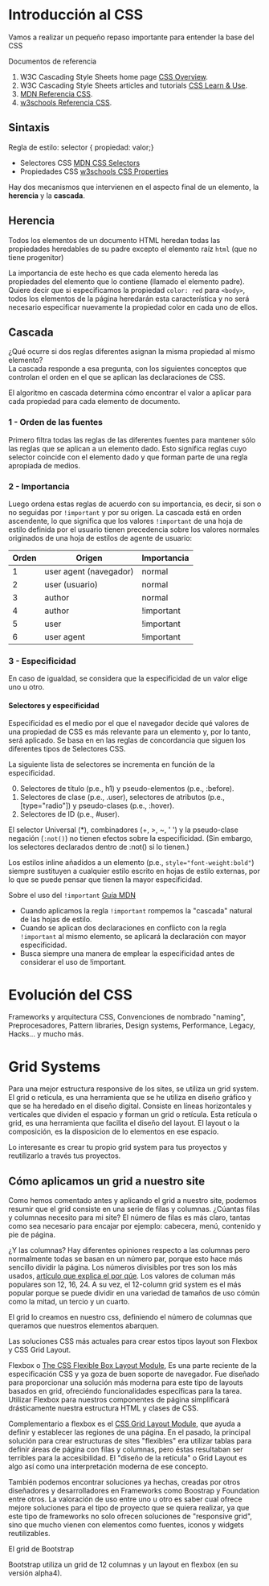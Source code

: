 
# Introducción al CSS

Vamos a realizar un pequeño repaso importante para entender la base del CSS

Documentos de referencia

1. W3C Cascading Style Sheets home page [CSS Overview](https://www.w3.org/Style/CSS/Overview.en.html).
2. W3C Cascading Style Sheets articles and tutorials [CSS Learn & Use](https://www.w3.org/Style/CSS/learning).
3. [MDN Referencia CSS](https://developer.mozilla.org/es/docs/Web/CSS/Referencia_CSS).
4. [w3schools Referencia CSS](https://www.w3schools.com/cssref/default.asp).


## Sintaxis

Regla de estilo: selector { propiedad: valor;}

* Selectores CSS [MDN CSS Selectors](https://developer.mozilla.org/en-US/docs/Web/CSS/CSS_Selectors)
* Propiedades CSS [w3schools CSS Properties](http://htmlreference.io/semantic/)

Hay dos mecanismos que intervienen en el aspecto final de un elemento, la **herencia** y la **cascada**. 

## Herencia

Todos los elementos de un documento HTML heredan todas las propiedades heredables de su padre excepto el elemento raíz `html` (que no tiene progenitor)

La importancia de este hecho es que cada elemento hereda las propiedades del elemento que lo contiene (llamado el elemento padre). Quiere decir que si especificamos la propiedad `color: red` para `<body>`, todos los elementos de la página heredarán esta característica y no será necesario especificar nuevamente la propiedad color en cada uno de ellos.


## Cascada

¿Qué ocurre si dos reglas diferentes asignan la misma propiedad al mismo elemento?  
La cascada responde a esa pregunta, con los siguientes conceptos que controlan el orden en el que se aplican las declaraciones de CSS.

El algoritmo en cascada determina cómo encontrar el valor a aplicar para cada propiedad para cada elemento de documento.

### 1 - Orden de las fuentes
Primero filtra todas las reglas de las diferentes fuentes para mantener sólo las reglas que se aplican a un elemento dado. Esto significa reglas cuyo selector coincide con el elemento dado y que forman parte de una regla apropiada de medios.


### 2 - Importancia 
Luego ordena estas reglas de acuerdo con su importancia, es decir, si son o no seguidas por `!important` y por su origen. La cascada está en orden ascendente, lo que significa que los valores `!important` de una hoja de estilo definida por el usuario tienen precedencia sobre los valores normales originados de una hoja de estilos de agente de usuario:

 Orden | Origen | Importancia
-------| -------| -------------
1 | user agent (navegador) | normal
2 | user (usuario) | normal
3 | author  | normal
4 | author | !important 
5 | user | !important 
6 | user agent | !important

### 3 - Especificidad
En caso de igualdad, se considera que la especificidad de un valor elige uno u otro.

#### Selectores y especificidad

Especificidad es el medio por el que el navegador decide qué valores de una propiedad de CSS es más relevante para un elemento y, por lo tanto, será aplicado. Se basa en en las reglas de concordancia que siguen los diferentes tipos de Selectores CSS.

La siguiente lista de selectores se incrementa en función de la especificidad.

0.  Selectores de título (p.e., h1) y pseudo-elementos (p.e., :before).
1.  Selectores de clase (p.e., .user), selectores de atributos (p.e., [type="radio"]) y pseudo-clases (p.e., :hover).
2.  Selectores de ID (p.e., #user).

El selector Universal (*), combinadores (+, >, ~, ' ') y la pseudo-clase negación (`:not()`) no tienen efectos sobre la especificidad. (Sin embargo, los selectores declarados dentro de :not() si lo tienen.)

Los estilos inline añadidos a un elemento (p.e., `style="font-weight:bold"`) siempre sustituyen a cualquier estilo escrito en hojas de estilo externas, por lo que se puede pensar que tienen la mayor especificidad.

Sobre el uso del `!important` [Guía MDN](https://developer.mozilla.org/es/docs/Web/CSS/Especificidad#La_excepción_!important)

*  Cuando aplicamos la regla `!important` rompemos la "cascada" natural de las hojas de estilo.
*  Cuando se aplican dos declaraciones en conflicto con la regla `!important` al mismo elemento, se aplicará la declaración con mayor especificidad.
*  Busca siempre una manera de emplear la especificidad antes de considerar el uso de !important.




# Evolución del CSS

Frameworks y arquitectura CSS, Convenciones de nombrado "naming", Preprocesadores, Pattern libraries, Design systems, Performance, Legacy, Hacks... y mucho más.


# Grid Systems 

Para una mejor estructura responsive de los sites, se utiliza un grid system.
El grid o retícula, es una herramienta que se he utiliza en diseño gráfico y que se ha heredado en el diseño digital. Consiste en líneas horizontales y verticales que dividen el espacio y forman un grid o retícula. Esta retícula o grid, es una herramienta que facilita el diseño del layout. El layout o la composición, es la disposicion de lo elementos en ese espacio.

Lo interesante es crear tu propio grid system para tus proyectos y reutilizarlo a través tus proyectos.

## Cómo aplicamos un grid a nuestro site

Como hemos comentado antes y aplicando el grid a nuestro site, podemos resumir que el grid consiste en una serie de filas y columnas. 
¿Cúantas filas y columnas necesito para mi site? El número de filas es más claro, tantas como sea necesario para encajar por ejemplo: cabecera, menú, contenido y pie de página. 

¿Y las columnas? Hay diferentes opiniones respecto a las columnas pero normalmente todas se basan en un número par, porque esto hace más sencillo dividir la página. Los números divisibles por tres son los más usados, [artículo que explica el por qúe](https://en.wikipedia.org/wiki/Golden_ratio). Los valores de columan más populares son 12, 16, 24.
A su vez, el 12-column grid system es el más popular porque se puede dividir en una variedad de tamaños de uso cómún como la mitad, un tercio y un cuarto. 

El grid lo creamos en nuestro css, definiendo el número de columnas que queramos que nuestros elementos abarquen.

Las soluciones CSS más actuales para crear estos tipos layout son Flexbox y CSS Grid Layout.

Flexbox o [The CSS Flexible Box Layout Module](https://www.w3.org/TR/css-flexbox-1/), Es una parte reciente de la especificación CSS y ya goza de buen soporte de navegador. 
Fue diseñado para proporcionar una solución más moderna para este tipo de layouts basados en grid, ofreciéndo funcionalidades específicas para la tarea.
Utilizar Flexbox para nuestros componentes de página simplificará drásticamente nuestra estructura HTML y clases de CSS.


Complementario a flexbox es el [CSS Grid Layout Module](https://www.w3.org/TR/css3-grid-layout/), que ayuda a definir y establecer las regiones de una página. 
En el pasado, la principal solución para crear estructuras de sites "flexibles" era utilizar tablas para definir áreas de página con filas y columnas, pero éstas resultaban ser terribles para la accesibilidad. El "diseño de la retícula" o Grid Layout es algo así como una interpretación moderna de ese concepto.


También podemos encontrar soluciones ya hechas, creadas por otros diseñadores y desarrolladores en Frameworks como Boostrap y Foundation entre otros.
La valoración de uso entre uno u otro es saber cual ofrece mejore soluciones para el tipo de proyecto que se quiera realizar, ya que este tipo de frameworks no solo ofrecen soluciones de "responsive grid", sino que mucho vienen con elementos como fuentes, iconos y widgets reutilizables.

El grid de Bootstrap

Bootstrap utiliza un grid de 12 columnas y un layout en flexbox (en su versión alpha4).
